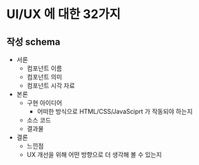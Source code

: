 # UI/UX 에 대한 32가지

## 작성 schema

* 서론
  * 컴포넌트 이름
  * 컴포넌트 의미
  * 컴포넌트 시각 자료
* 본론
  * 구현 아이디어
    * 어떠한 방식으로 HTML/CSS/JavaSciprt 가 작동되야 하는지
  * 소스 코드
  * 결과물
* 결론
  * 느낀점
  * UX 개선을 위해 어떤 방향으로 더 생각해 볼 수 있는지